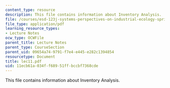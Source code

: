 ```yaml
---
content_type: resource
description: This file contains information about Inventory Analysis.
file: /courses/esd-123j-systems-perspectives-on-industrial-ecology-spring-2006/11ecb61a034ff68951ffbccbf7368cde_lec11.pdf
file_type: application/pdf
learning_resource_types:
- Lecture Notes
ocw_type: OCWFile
parent_title: Lecture Notes
parent_type: CourseSection
parent_uid: 09654a74-9791-f7e4-e445-e282c1394854
resourcetype: Document
title: lec11.pdf
uid: 11ecb61a-034f-f689-51ff-bccbf7368cde
---
```

This file contains information about Inventory Analysis.


